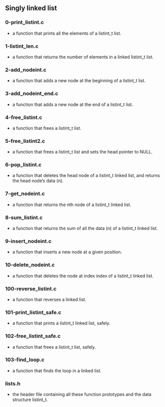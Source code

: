 ## Singly linked list
### 0-print_listint.c
- a function that prints all the elements of a listint_t list.

### 1-listint_len.c
- a function that returns the number of elements in a linked listint_t list.

### 2-add_nodeint.c
- a function that adds a new node at the beginning of a listint_t list.

### 3-add_nodeint_end.c
- a function that adds a new node at the end of a listint_t list.

### 4-free_listint.c
- a function that frees a listint_t list.

### 5-free_listint2.c
- a function that frees a listint_t list and sets the head pointer to NULL.

### 6-pop_listint.c
- a function that deletes the head node of a listint_t linked list, and returns the head node’s data (n).

### 7-get_nodeint.c
- a function that returns the nth node of a listint_t linked list.

### 8-sum_listint.c
- a function that returns the sum of all the data (n) of a listint_t linked list.

### 9-insert_nodeint.c
- a function that inserts a new node at a given position.

### 10-delete_nodeint.c
- a function that deletes the node at index index of a listint_t linked list.

### 100-reverse_listint.c
- a function that reverses a linked list.

### 101-print_listint_safe.c
- a function that prints a listint_t linked list, safely.

### 102-free_listint_safe.c
- a function that frees a listint_t list, safely.

### 103-find_loop.c
- a function that finds the loop in a linked list.

### lists.h
- the header file containing all these function prototypes and the data structure listint_t.
